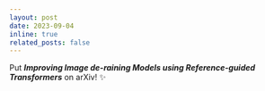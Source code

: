 ```yaml
---
layout: post
date: 2023-09-04 
inline: true
related_posts: false
---
```


Put <em><strong>Improving Image de-raining Models using Reference-guided Transformers</strong></em> on arXiv! ✨ 
